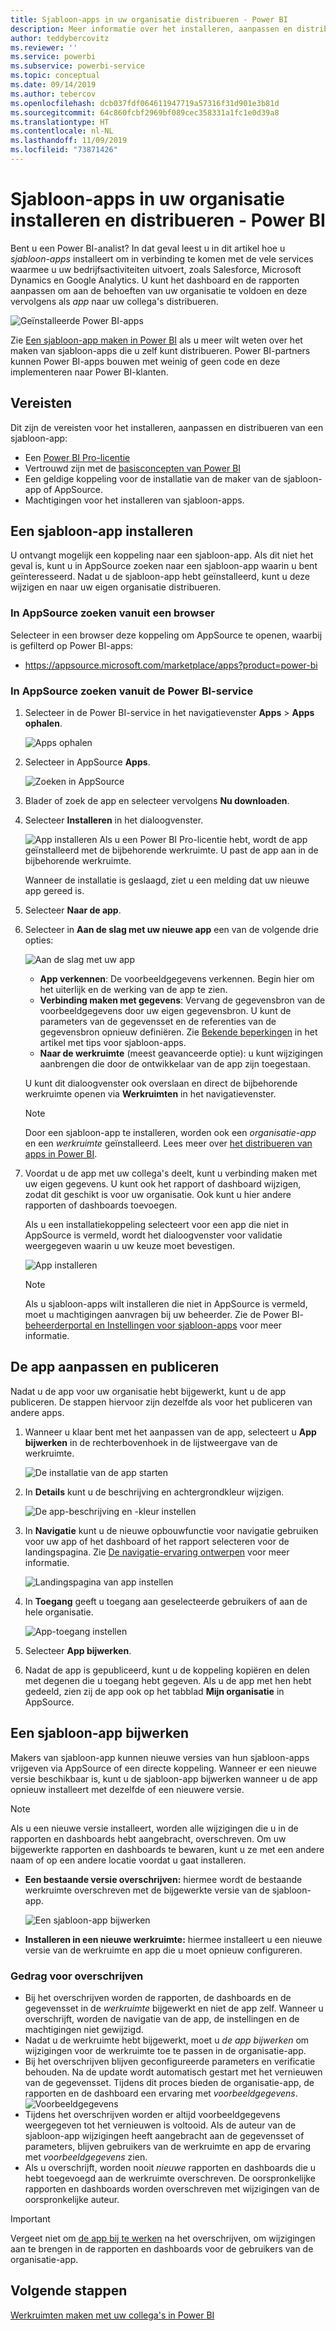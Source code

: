 ```yaml
---
title: Sjabloon-apps in uw organisatie distribueren - Power BI
description: Meer informatie over het installeren, aanpassen en distribueren van sjabloon-apps in uw organisatie in Power BI.
author: teddybercovitz
ms.reviewer: ''
ms.service: powerbi
ms.subservice: powerbi-service
ms.topic: conceptual
ms.date: 09/14/2019
ms.author: tebercov
ms.openlocfilehash: dcb037fdf064611947719a57316f31d901e3b81d
ms.sourcegitcommit: 64c860fcbf2969bf089cec358331a1fc1e0d39a8
ms.translationtype: HT
ms.contentlocale: nl-NL
ms.lasthandoff: 11/09/2019
ms.locfileid: "73871426"
---
```

# <a name="install-and-distribute-template-apps-in-your-organization---power-bi"></a>Sjabloon-apps in uw organisatie installeren en distribueren - Power BI

Bent u een Power BI-analist? In dat geval leest u in dit artikel hoe u *sjabloon-apps* installeert om in verbinding te komen met de vele services waarmee u uw bedrijfsactiviteiten uitvoert, zoals Salesforce, Microsoft Dynamics en Google Analytics. U kunt het dashboard en de rapporten aanpassen om aan de behoeften van uw organisatie te voldoen en deze vervolgens als *app* naar uw collega's distribueren. 

![Geïnstalleerde Power BI-apps](media/service-template-apps-install-distribute/power-bi-get-apps.png)

Zie [Een sjabloon-app maken in Power BI](service-template-apps-create.md) als u meer wilt weten over het maken van sjabloon-apps die u zelf kunt distribueren. Power BI-partners kunnen Power BI-apps bouwen met weinig of geen code en deze implementeren naar Power BI-klanten. 

## <a name="prerequisites"></a>Vereisten  

Dit zijn de vereisten voor het installeren, aanpassen en distribueren van een sjabloon-app: 

- Een [Power BI Pro-licentie](service-self-service-signup-for-power-bi.md)
- Vertrouwd zijn met de [basisconcepten van Power BI](service-basic-concepts.md)
- Een geldige koppeling voor de installatie van de maker van de sjabloon-app of AppSource. 
- Machtigingen voor het installeren van sjabloon-apps. 

## <a name="install-a-template-app"></a>Een sjabloon-app installeren

U ontvangt mogelijk een koppeling naar een sjabloon-app. Als dit niet het geval is, kunt u in AppSource zoeken naar een sjabloon-app waarin u bent geïnteresseerd. Nadat u de sjabloon-app hebt geïnstalleerd, kunt u deze wijzigen en naar uw eigen organisatie distribueren.

### <a name="search-appsource-from-a-browser"></a>In AppSource zoeken vanuit een browser

Selecteer in een browser deze koppeling om AppSource te openen, waarbij is gefilterd op Power BI-apps:

- https://appsource.microsoft.com/marketplace/apps?product=power-bi

### <a name="search-appsource-from-the-power-bi-service"></a>In AppSource zoeken vanuit de Power BI-service

1. Selecteer in de Power BI-service in het navigatievenster **Apps** > **Apps ophalen**.

    ![Apps ophalen](media/service-template-apps-install-distribute/power-bi-get-apps-arrow.png)

2. Selecteer in AppSource **Apps**.

    ![Zoeken in AppSource](media/service-template-apps-install-distribute/power-bi-appsource.png)

3. Blader of zoek de app en selecteer vervolgens **Nu downloaden**.

4. Selecteer **Installeren** in het dialoogvenster.

    ![App installeren](media/service-template-apps-install-distribute/power-install-dialog.png) Als u een Power BI Pro-licentie hebt, wordt de app geïnstalleerd met de bijbehorende werkruimte. U past de app aan in de bijbehorende werkruimte.

    Wanneer de installatie is geslaagd, ziet u een melding dat uw nieuwe app gereed is.
4. Selecteer **Naar de app**.
5. Selecteer in **Aan de slag met uw nieuwe app**  een van de volgende drie opties:

    ![Aan de slag met uw app](media/service-template-apps-create/power-bi-template-app-get-started.png)

    - **App verkennen**: De voorbeeldgegevens verkennen. Begin hier om het uiterlijk en de werking van de app te zien. 
    - **Verbinding maken met gegevens**: Vervang de gegevensbron van de voorbeeldgegevens door uw eigen gegevensbron. U kunt de parameters van de gegevensset en de referenties van de gegevensbron opnieuw definiëren. Zie [Bekende beperkingen](service-template-apps-tips.md#known-limitations) in het artikel met tips voor sjabloon-apps. 
    - **Naar de werkruimte** (meest geavanceerde optie): u kunt wijzigingen aanbrengen die door de ontwikkelaar van de app zijn toegestaan.

    U kunt dit dialoogvenster ook overslaan en direct de bijbehorende werkruimte openen via **Werkruimten** in het navigatievenster.
    >[!NOTE]
    >Door een sjabloon-app te installeren, worden ook een *organisatie-app* en een *werkruimte* geïnstalleerd. Lees meer over [het distribueren van apps in Power BI](service-create-distribute-apps.md).
 
6. Voordat u de app met uw collega's deelt, kunt u verbinding maken met uw eigen gegevens. U kunt ook het rapport of dashboard wijzigen, zodat dit geschikt is voor uw organisatie. Ook kunt u hier andere rapporten of dashboards toevoegen.

   Als u een installatiekoppeling selecteert voor een app die niet in AppSource is vermeld, wordt het dialoogvenster voor validatie weergegeven waarin u uw keuze moet bevestigen.

   ![App installeren](media/service-template-apps-install-distribute/power-install-unvalidated-dialog.png)

   >[!NOTE]
   >Als u sjabloon-apps wilt installeren die niet in AppSource is vermeld, moet u machtigingen aanvragen bij uw beheerder. Zie de Power BI-[beheerderportal en Instellingen voor sjabloon-apps](service-admin-portal.md#template-apps-settings) voor meer informatie.

## <a name="customize-and-publish-the-app"></a>De app aanpassen en publiceren

Nadat u de app voor uw organisatie hebt bijgewerkt, kunt u de app publiceren. De stappen hiervoor zijn dezelfde als voor het publiceren van andere apps.

1. Wanneer u klaar bent met het aanpassen van de app, selecteert u **App bijwerken** in de rechterbovenhoek in de lijstweergave van de werkruimte.  

    ![De installatie van de app starten](media/service-template-apps-install-distribute/power-bi-start-install-app.png)

2. In **Details** kunt u de beschrijving en achtergrondkleur wijzigen.

   ![De app-beschrijving en -kleur instellen](media/service-template-apps-install-distribute/power-bi-install-app-details.png)

3. In **Navigatie** kunt u de nieuwe opbouwfunctie voor navigatie gebruiken voor uw app of het dashboard of het rapport selecteren voor de landingspagina. Zie [De navigatie-ervaring ontwerpen](service-create-distribute-apps.md#design-the-navigation-experience) voor meer informatie.

   ![Landingspagina van app instellen](media/service-template-apps-install-distribute/power-bi-install-app-content.png)

4. In **Toegang** geeft u toegang aan geselecteerde gebruikers of aan de hele organisatie.  

   ![App-toegang instellen](media/service-template-apps-install-distribute/power-bi-install-access.png)

5. Selecteer **App bijwerken**. 

6. Nadat de app is gepubliceerd, kunt u de koppeling kopiëren en delen met degenen die u toegang hebt gegeven. Als u de app met hen hebt gedeeld, zien zij de app ook op het tabblad **Mijn organisatie** in AppSource.

## <a name="update-a-template-app"></a>Een sjabloon-app bijwerken

Makers van sjabloon-app kunnen nieuwe versies van hun sjabloon-apps vrijgeven via AppSource of een directe koppeling. Wanneer er een nieuwe versie beschikbaar is, kunt u de sjabloon-app bijwerken wanneer u de app opnieuw installeert met dezelfde of een nieuwere versie.

  >[!NOTE]
  >Als u een nieuwe versie installeert, worden alle wijzigingen die u in de rapporten en dashboards hebt aangebracht, overschreven. Om uw bijgewerkte rapporten en dashboards te bewaren, kunt u ze met een andere naam of op een andere locatie voordat u gaat installeren.

- **Een bestaande versie overschrijven:** hiermee wordt de bestaande werkruimte overschreven met de bijgewerkte versie van de sjabloon-app.

   ![Een sjabloon-app bijwerken](media/service-template-apps-install-distribute/power-bi-update-app-overwrite.png)

- **Installeren in een nieuwe werkruimte:** hiermee installeert u een nieuwe versie van de werkruimte en app die u moet opnieuw configureren.

### <a name="overwrite-behavior"></a>Gedrag voor overschrijven

* Bij het overschrijven worden de rapporten, de dashboards en de gegevensset in de *werkruimte* bijgewerkt en niet de app zelf. Wanneer u overschrijft, worden de navigatie van de app, de instellingen en de machtigingen niet gewijzigd.
* Nadat u de werkruimte hebt bijgewerkt, moet u *de app bijwerken* om wijzigingen voor de werkruimte toe te passen in de organisatie-app.
* Bij het overschrijven blijven geconfigureerde parameters en verificatie behouden. Na de update wordt automatisch gestart met het vernieuwen van de gegevensset. Tijdens dit proces bieden de organisatie-app, de rapporten en de dashboard een ervaring met *voorbeeldgegevens*.
  ![Voorbeeldgegevens](media/service-template-apps-install-distribute/power-bi-sample-data.png)
* Tijdens het overschrijven worden er altijd voorbeeldgegevens weergegeven tot het vernieuwen is voltooid. Als de auteur van de sjabloon-app wijzigingen heeft aangebracht aan de gegevensset of parameters, blijven gebruikers van de werkruimte en app de ervaring met *voorbeeldgegevens* zien.
* Als u overschrijft, worden nooit *nieuwe* rapporten en dashboards die u hebt toegevoegd aan de werkruimte overschreven. De oorspronkelijke rapporten en dashboards worden overschreven met wijzigingen van de oorspronkelijke auteur.

>[!IMPORTANT]
>Vergeet niet om [de app bij te werken](#customize-and-publish-the-app) na het overschrijven, om wijzigingen aan te brengen in de rapporten en dashboards voor de gebruikers van de organisatie-app.

## <a name="next-steps"></a>Volgende stappen

[Werkruimten maken met uw collega's in Power BI](service-create-workspaces.md)
